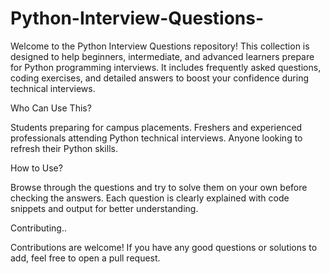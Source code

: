 # Python-Interview-Questions-

Welcome to the Python Interview Questions repository! This collection is designed to help beginners, intermediate, and advanced learners prepare for Python programming interviews. It includes frequently asked questions, coding exercises, and detailed answers to boost your confidence during technical interviews.


Who Can Use This?

Students preparing for campus placements.
Freshers and experienced professionals attending Python technical interviews.
Anyone looking to refresh their Python skills.

How to Use?

Browse through the questions and try to solve them on your own before checking the answers. Each question is clearly explained with code snippets and output for better understanding.

Contributing..

Contributions are welcome! If you have any good questions or solutions to add, feel free to open a pull request.
